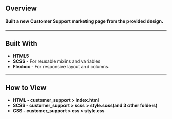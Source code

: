 ## Overview

#### Built a new Customer Support marketing page from the provided design.

---

## Built With

* **HTML5**
* **SCSS** - For reusable mixins and variables
* **Flexbox** - For responsive layout and columns

---

## How to View

* **HTML - customer_support > index.html**
* **SCSS - customer_support > scss > style.scss(and 3 other folders)**
* **CSS - customer_support > css > style.css**
